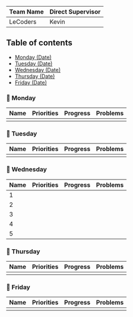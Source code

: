 

| Team Name | Direct Supervisor | 
|--------|--------|
| LeCoders| Kevin |

## Table of contents
- [Monday (Date)](#monday-date)
- [Tuesday (Date)](#tuesday-date)
- [Wednesday (Date)](#wednesday-date)
- [Thursday (Date)](#thursday-date)
- [Friday (Date)](#friday-date)

### :date: Monday <Date>

| Name    | Priorities|Progress |Problems   |
|---------|-----------|---------|-----------|
|         |           |         |           |

### :date: Tuesday <Date>

| Name    | Priorities|Progress |Problems   |
|---------|-----------|---------|-----------|
|         |           |         |           |

### :date: Wednesday <Date>

| Name    | Priorities|Progress |Problems   |
|---------|-----------|---------|-----------|
| 1       |           |         |           |
| 2       |           |         |           |
| 3       |           |         |           |
| 4       |           |         |           |
| 5       |           |         |           |

### :date: Thursday <Date>

| Name    | Priorities|Progress |Problems   |
|---------|-----------|---------|-----------|
|         |           |         |           |

### :date: Friday <Date>

| Name    | Priorities|Progress |Problems   |
|---------|-----------|---------|-----------|
|         |           |         |           |

